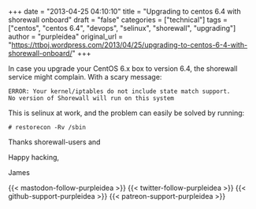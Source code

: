 +++
date = "2013-04-25 04:10:10"
title = "Upgrading to centos 6.4 with shorewall onboard"
draft = "false"
categories = ["technical"]
tags = ["centos", "centos 6.4", "devops", "selinux", "shorewall", "upgrading"]
author = "purpleidea"
original_url = "https://ttboj.wordpress.com/2013/04/25/upgrading-to-centos-6-4-with-shorewall-onboard/"
+++

In case you upgrade your CentOS 6.x box to version 6.4, the shorewall service might complain. With a scary message:
```
ERROR: Your kernel/iptables do not include state match support.
No version of Shorewall will run on this system
```
This is selinux at work, and the problem can easily be solved by running:
```
# restorecon -Rv /sbin
```
Thanks shorewall-users and

Happy hacking,

James

{{< mastodon-follow-purpleidea >}}
{{< twitter-follow-purpleidea >}}
{{< github-support-purpleidea >}}
{{< patreon-support-purpleidea >}}
